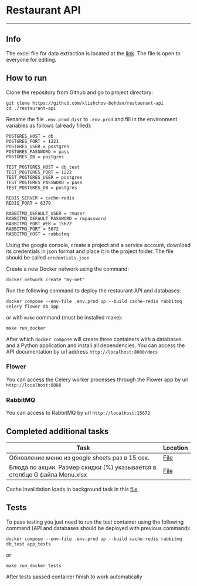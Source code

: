 # Restaurant API
_________________
## Info

The excel file for data extraction is located at the [link](https://docs.google.com/spreadsheets/d/1g73VTQrxzM5YCn2kw4Cc4BrjJ_vQ_qCgErDgSMJAg_8). The file is open to everyone for editing.

## How to run
Clone the repository from Github and go to project directory:
```
git clone https://github.com/klishchov-bohdan/restaurant-api
cd ./restaurant-api
```
Rename the file `.env.prod.dist` to `.env.prod` and fill in the environment variables as follows (already filled):
```
POSTGRES_HOST = db
POSTGRES_PORT = 1221
POSTGRES_USER = postgres
POSTGRES_PASSWORD = pass
POSTGRES_DB = postgres

TEST_POSTGRES_HOST = db_test
TEST_POSTGRES_PORT = 1222
TEST_POSTGRES_USER = postgres
TEST_POSTGRES_PASSWORD = pass
TEST_POSTGRES_DB = postgres

REDIS_SERVER = cache-redis
REDIS_PORT = 6379

RABBITMQ_DEFAULT_USER = rmuser
RABBITMQ_DEFAULT_PASSWORD = rmpassword
RABBITMQ_PORT_WEB = 15672
RABBITMQ_PORT = 5672
RABBITMQ_HOST = rabbitmq
```
Using the google console, create a project and a service account, download its credentials in json format and place it in the project folder. The file should be called `credentials.json`

Create a new Docker network using the command:

```
docker network create "my-net"
```
Run the following command to deploy the restaurant API and databases:
```
docker compose --env-file .env.prod up --build cache-redis rabbitmq celery flower db app
```
or with `make` command (must be installed make):

```
make run_docker
```

After which `docker сompose` will create three containers with a databases and a Python application and install all dependencies. You can access the API documentation by url address `http://localhost:8000/docs`


### Flower
You can access the Celery worker processes through the Flower app by url `http://localhost:8888`

### RabbitMQ
You can access to RabbitMQ by url `http://localhost:15672`

## Completed additional tasks
Task  | Location
------------- | -------------
Обновление меню из google sheets раз в 15 сек. | [File](https://github.com/klishchov-bohdan/restaurant-api/blob/master/app/background/tasks.py)
Блюда по акции. Размер скидки (%) указывается в столбце G файла Menu.xlsx |  [File](https://github.com/klishchov-bohdan/restaurant-api/blob/master/app/schemas.py)

Cache invalidation loads in background task in this [file](https://github.com/klishchov-bohdan/restaurant-api/blob/master/app/dependencies.py)
## Tests
To pass testing you just need to run the test container using the following command (API and databases should be deployed with previous command):
```
docker compose --env-file .env.prod up --build cache-redis rabbitmq db_test app_tests
```
or
```
make run_docker_tests
```
After tests passed container finish to work automatically
